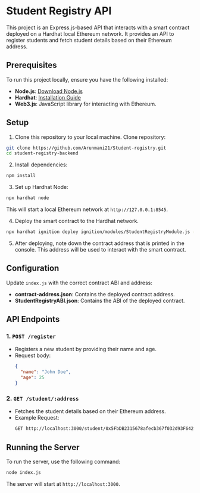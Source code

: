 # Student Registry API

This project is an Express.js-based API that interacts with a smart contract deployed on a Hardhat local Ethereum network. It provides an API to register students and fetch student details based on their Ethereum address.

## Prerequisites

To run this project locally, ensure you have the following installed:

- **Node.js**: [Download Node.js](https://nodejs.org/)
- **Hardhat**: [Installation Guide](https://hardhat.org/getting-started/)
- **Web3.js**: JavaScript library for interacting with Ethereum.

## Setup

1. Clone this repository to your local machine.
   Clone repository:

```bash
git clone https://github.com/Arunmani21/Student-registry.git
cd student-registry-backend
```

2. Install dependencies:

```bash
npm install
```

3. Set up Hardhat Node:

```bash
npx hardhat node
```

This will start a local Ethereum network at `http://127.0.0.1:8545`.

4. Deploy the smart contract to the Hardhat network.

```bash
npx hardhat ignition deploy ignition/modules/StudentRegistryModule.js --network localhost
```

5. After deploying, note down the contract address that is printed in the console. This address will be used to interact with the smart contract.

## Configuration

Update `index.js` with the correct contract ABI and address:

- **contract-address.json**: Contains the deployed contract address.
- **StudentRegistryABI.json**: Contains the ABI of the deployed contract.

## API Endpoints

### 1. `POST /register`

- Registers a new student by providing their name and age.
- Request body:
  ```json
  {
    "name": "John Doe",
    "age": 25
  }
  ```

### 2. `GET /student/:address`

- Fetches the student details based on their Ethereum address.
- Example Request:
  ```bash
  GET http://localhost:3000/student/0x5FbDB2315678afecb367f032d93F642f64180aa3
  ```

## Running the Server

To run the server, use the following command:

```bash
node index.js
```

The server will start at `http://localhost:3000`.
